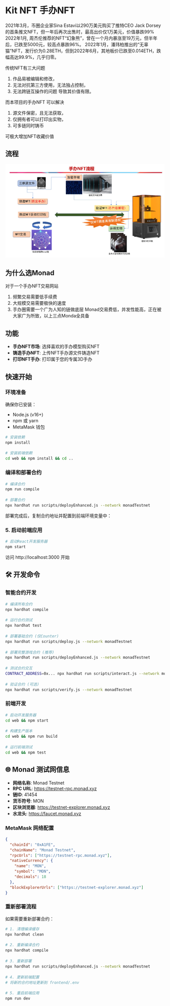 # Kit NFT 手办NFT

2021年3月，币圈企业家Sina Estavi以290万美元购买了推特CEO Jack Dorsey的首条推文NFT，但一年后再次出售时，最高出价仅1万美元，价值暴跌99%
2022年1月, 周杰伦推荐的NFT“幻象熊”，曾在一个月内暴涨至19万元，但半年后，已跌至5000元，较高点暴跌96%。
2022年1月，潘玮柏推出的“无辜猫”NFT，发行价为0.28ETH，但到2022年6月，其地板价已跌至0.014ETH，跌幅高达99.9%，几乎归零。


传统NFT有三大问题
1. 作品易被编辑和修改，
2. 无法对抗第三方使用，无法独占控制，
3. 无法跨链互操作的问题
导致其价值有限。

而本项目的手办NFT 可以解决
1. 源文件保密，且无法获取，
2. 仅拥有者可以打印出实物，
3. 可多链同时铸币

可极大增加NFT收藏价值

## 流程
![流程图](./lc.jpg)

## 为什么选Monad
对于一个手办NFT交易网站
1. 频繁交易需要低手续费
2. 大规模交易需要极快的速度
3. 手办圈需要一个广为人知的链做底层
Monad交易费低，并发性能高，正在被大家广为所致，以上三点Monda全具备

## 功能

- **手办NFT市场**: 选择喜欢的手办模型购买NFT
- **铸造手办NFT**: 上传NFT手办源文件铸造NFT
- **打印NFT手办**: 打印属于您的专属3D手办

## 快速开始

### 环境准备

确保你已安装：
- Node.js (v16+)
- npm 或 yarn
- MetaMask 钱包

```bash
# 安装依赖
npm install

# 安装前端依赖
cd web && npm install && cd ..
```

### 编译和部署合约

```bash
# 编译合约
npm run compile

# 部署合约
npx hardhat run scripts/deployEnhanced.js --network monadTestnet
```

部署完成后，复制合约地址并配置到前端环境变量中：

### 5. 启动前端应用

```bash
# 启动React开发服务器
npm start
```

访问 http://localhost:3000 开始

## 🛠 开发命令

### 智能合约开发
```bash
# 编译所有合约
npx hardhat compile

# 运行合约测试
npx hardhat test

# 部署基础合约 (仅Counter)
npx hardhat run scripts/deploy.js --network monadTestnet

# 部署完整游戏合约 (推荐)
npx hardhat run scripts/deployEnhanced.js --network monadTestnet

# 测试合约交互
CONTRACT_ADDRESS=0x... npx hardhat run scripts/interact.js --network monadTestnet

# 验证合约 (可选)
npx hardhat run scripts/verify.js --network monadTestnet
```

### 前端开发
```bash
# 启动开发服务器
cd web && npm start

# 构建生产版本
cd web && npm run build

# 运行前端测试
cd web && npm test
```

## 🌐 Monad 测试网信息

- **网络名称**: Monad Testnet
- **RPC URL**: https://testnet-rpc.monad.xyz
- **链ID**: 41454
- **货币符号**: MON
- **区块浏览器**: https://testnet-explorer.monad.xyz
- **水龙头**: https://faucet.monad.xyz

### MetaMask 网络配置
```json
{
  "chainId": "0xA1FE",
  "chainName": "Monad Testnet",
  "rpcUrls": ["https://testnet-rpc.monad.xyz"],
  "nativeCurrency": {
    "name": "MON",
    "symbol": "MON", 
    "decimals": 18
  },
  "blockExplorerUrls": ["https://testnet-explorer.monad.xyz"]
}
```
### 重新部署流程

如果需要重新部署合约：

```bash
# 1. 清理编译缓存
npx hardhat clean

# 2. 重新编译合约
npx hardhat compile

# 3. 重新部署
npx hardhat run scripts/deployEnhanced.js --network monadTestnet

# 4. 更新前端配置
# 将新的合约地址更新到 frontend/.env

# 5. 重启前端应用
npm run dev
```
